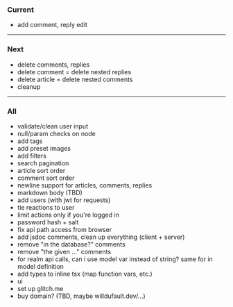 ### Current

- add comment, reply edit

---

### Next

- delete comments, replies
- delete comment = delete nested replies
- delete article = delete nested comments
- cleanup

---

### All

- validate/clean user input
- null/param checks on node
- add tags
- add preset images
- add filters
- search pagination
- article sort order
- comment sort order
- newline support for articles, comments, replies
- markdown body (TBD)
- add users (with jwt for requests)
- tie reactions to user
- limit actions only if you're logged in
- password hash + salt
- fix api path access from browser
- add jsdoc comments, clean up everything (client + server)
- remove "in the database?" comments
- remove "the given ..." comments
- for realm api calls, can i use model var instead of string? same for in model definition
- add types to inline tsx (map function vars, etc.)
- ui
- set up glitch.me
- buy domain? (TBD, maybe willdufault.dev/...)
